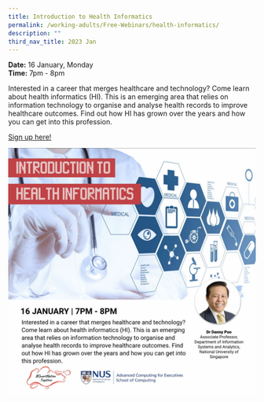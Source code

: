 ```yaml
---
title: Introduction to Health Informatics
permalink: /working-adults/Free-Webinars/health-informatics/
description: ""
third_nav_title: 2023 Jan
---
```


**Date:** 16 January, Monday
<br> **Time:** 7pm - 8pm

Interested in a career that merges healthcare and technology? Come learn about health informatics (HI). This is an emerging area that relies on information technology to organise and analyse health records to improve healthcare outcomes. Find out how HI has grown over the years and how you can get into this profession. 

[Sign up here!](https://go.gov.sg/wa-healthinformatics-jan23)

![free webinar on introduction to health informatics](/images/Jan%202023/WA_16%20Jan2023.jpeg)